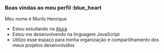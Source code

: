 ### Boas vindas ao meu perfil :blue_heart

Meu nome é Murilo Henrique
- Estou estudando na [Alura](https://www.alura.com.br)
- Estou me desenvolvendo na linguagem JavaScript
- Utilizo esse espaço para minha organização e
compartilhamento dos meus projetos desenvolvidos
